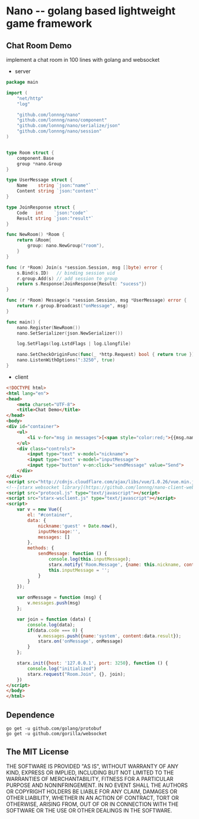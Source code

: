 # Nano -- golang based lightweight game framework

## Chat Room Demo
implement a chat room in 100 lines with golang and websocket

- server
```go
package main

import (
	"net/http"
	"log"

	"github.com/lonnng/nano"
	"github.com/lonnng/nano/component"
	"github.com/lonnng/nano/serialize/json"
	"github.com/lonnng/nano/session"
)


type Room struct {
	component.Base
	group *nano.Group
}

type UserMessage struct {
	Name    string `json:"name"`
	Content string `json:"content"`
}

type JoinResponse struct {
	Code   int    `json:"code"`
	Result string `json:"result"`
}

func NewRoom() *Room {
	return &Room{
		group: nano.NewGroup("room"),
	}
}

func (r *Room) Join(s *session.Session, msg []byte) error {
	s.Bind(s.ID)   // binding session uid
	r.group.Add(s) // add session to group
	return s.Response(JoinResponse{Result: "sucess"})
}

func (r *Room) Message(s *session.Session, msg *UserMessage) error {
	return r.group.Broadcast("onMessage", msg)
}

func main() {
	nano.Register(NewRoom())
	nano.SetSerializer(json.NewSerializer())

	log.SetFlags(log.LstdFlags | log.Llongfile)

	nano.SetCheckOriginFunc(func(_ *http.Request) bool { return true })
	nano.ListenWithOptions(":3250", true)
}
```
  
- client
```html
<!DOCTYPE html>
<html lang="en">
<head>
    <meta charset="UTF-8">
    <title>Chat Demo</title>
</head>
<body>
<div id="container">
    <ul>
        <li v-for="msg in messages">[<span style="color:red;">{{msg.name}}</span>]{{msg.content}}</li>
    </ul>
    <div class="controls">
        <input type="text" v-model="nickname">
        <input type="text" v-model="inputMessage">
        <input type="button" v-on:click="sendMessage" value="Send">
    </div>
</div>
<script src="http://cdnjs.cloudflare.com/ajax/libs/vue/1.0.26/vue.min.js" type="text/javascript"></script>
<!--[starx websocket library](https://github.com/lonnng/nano-client-websocket)-->
<script src="protocol.js" type="text/javascript"></script>
<script src="starx-wsclient.js" type="text/javascript"></script>
<script>
    var v = new Vue({
        el: "#container",
        data: {
            nickname:'guest' + Date.now(),
            inputMessage:'',
            messages: []
        },
        methods: {
            sendMessage: function () {
                console.log(this.inputMessage);
                starx.notify('Room.Message', {name: this.nickname, content: this.inputMessage});
                this.inputMessage = '';
            }
        }
    });

    var onMessage = function (msg) {
        v.messages.push(msg)
    };

    var join = function (data) {
        console.log(data);
        if(data.code === 0) {
            v.messages.push({name:'system', content:data.result});
            starx.on('onMessage', onMessage)
        }
    };

    starx.init({host: '127.0.0.1', port: 3250}, function () {
        console.log("initialized")
        starx.request("Room.Join", {}, join);
    })
</script>
</body>
</html>
```

## Dependence
```
go get -u github.com/golang/protobuf
go get -u github.com/gorilla/websocket
```

## The MIT License

THE SOFTWARE IS PROVIDED "AS IS", WITHOUT WARRANTY OF ANY KIND, EXPRESS OR
IMPLIED, INCLUDING BUT NOT LIMITED TO THE WARRANTIES OF MERCHANTABILITY,
FITNESS FOR A PARTICULAR PURPOSE AND NONINFRINGEMENT. IN NO EVENT SHALL THE
AUTHORS OR COPYRIGHT HOLDERS BE LIABLE FOR ANY CLAIM, DAMAGES OR OTHER
LIABILITY, WHETHER IN AN ACTION OF CONTRACT, TORT OR OTHERWISE, ARISING FROM,
OUT OF OR IN CONNECTION WITH THE SOFTWARE OR THE USE OR OTHER DEALINGS IN
THE SOFTWARE.

